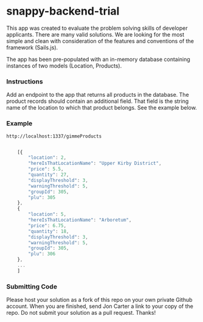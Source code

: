 # snappy-backend-trial

This app was created to evaluate the problem solving skills of developer applicants.  There are many valid solutions.  We are looking for the most simple and clean with consideration of the features and conventions of the framework (Sails.js).

The app has been pre-populated with an in-memory database containing instances of two models (Location, Products).

### Instructions

Add an endpoint to the app that returns all products in the database.  The product records should contain an additional field.  That field is the string name of the location to which that product belongs. See the example below.

### Example

`http://localhost:1337/gimmeProducts`

```js

    [{
        "location": 2,
        "hereIsThatLocationName": "Upper Kirby District",
        "price": 5.5,
        "quantity": 27,
        "displayThreshold": 3,
        "warningThreshold": 5,
        "groupId": 305,
        "plu": 305
    },
    {
        "location": 5,
        "hereIsThatLocationName": "Arboretum",
        "price": 6.75,
        "quantity": 18,
        "displayThreshold": 3,
        "warningThreshold": 5,
        "groupId": 305,
        "plu": 306
    },
    ...
    ]

```


### Submitting Code

Please host your solution as a fork of this repo on your own private Github account. When you are finished, send Jon Carter a link to your copy of the repo.  Do not submit your solution as a pull request.  Thanks!

